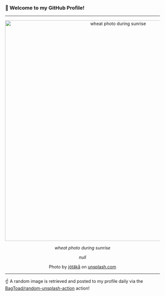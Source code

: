 ### 👋 Welcome to my GitHub Profile!

----

<div align="center">
  <img width="720" src="https://images.unsplash.com/photo-1533634923031-5ddbd8505b92?crop=entropy&cs=tinysrgb&fit=max&fm=jpg&ixid=M3w1NTI0OTR8MHwxfHJhbmRvbXx8fHx8fHx8fDE3MjYxMjE1Mjd8&ixlib=rb-4.0.3&q=80&w=1080" alt="wheat photo during sunrise">
  
  <em>wheat photo during sunrise</em>
  
  <em>null</em>
  
  Photo by [jötâkå](https://pragmart.wordpress.com) on [unsplash.com](https://unsplash.com/)
</div>

----

☝️ A random image is retrieved and posted to my profile daily via the [BagToad/random-unsplash-action](https://github.com/BagToad/random-unsplash-action) action!
